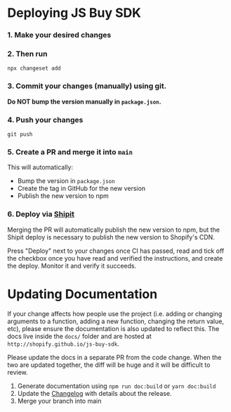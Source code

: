 # Deploying JS Buy SDK

### 1. Make your desired changes


### 2. Then run

```
npx changeset add
```

### 3. Commit your changes (manually) using git. 

**Do NOT bump the version manually in `package.json`.**

### 4. Push your changes
```
git push
```

### 5. Create a PR and merge it into `main`

This will automatically:
- Bump the version in `package.json`
- Create the tag in GitHub for the new version
- Publish the new version to npm

### 6. Deploy via [Shipit](https://shipit.shopify.io/shopify/js-buy-sdk/production)

Merging the PR will automatically publish the new version to npm, but the Shipit deploy is necessary to publish the new version to Shopify's CDN.

Press "Deploy" next to your changes once CI has passed, read and tick off the checkbox once you have read and verified the instructions, and create the deploy. Monitor it and verify it succeeds.


# Updating Documentation

If your change affects how people use the project (i.e. adding or
changing arguments to a function, adding a new function, changing the
return value, etc), please ensure the documentation is also updated to
reflect this. The docs live inside the `docs/` folder and are hosted
at `http://shopify.github.io/js-buy-sdk`.

Please update the docs in a separate PR from the code change. When the two are
updated together, the diff will be huge and it will be difficult to review.

1. Generate documentation using `npm run doc:build` or `yarn doc:build`
2. Update the [Changelog](https://github.com/Shopify/js-buy-sdk/CHANGELOG.md) with details about the release.
3. Merge your branch into main
